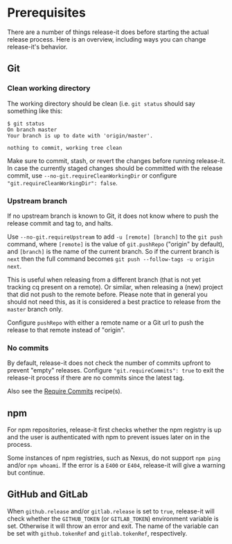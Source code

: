 # Prerequisites

There are a number of things release-it does before starting the actual release process. Here is an overview, including
ways you can change release-it's behavior.

## Git

### Clean working directory

The working directory should be clean (i.e. `git status` should say something like this:

```
$ git status
On branch master
Your branch is up to date with 'origin/master'.

nothing to commit, working tree clean
```

Make sure to commit, stash, or revert the changes before running release-it. In case the currently staged changes should
be committed with the release commit, use `--no-git.requireCleanWorkingDir` or configure
`"git.requireCleanWorkingDir": false`.

### Upstream branch

If no upstream branch is known to Git, it does not know where to push the release commit and tag to, and halts.

Use `--no-git.requireUpstream` to add `-u [remote] [branch]` to the `git push` command, where `[remote]` is the value of
`git.pushRepo` ("origin" by default), and `[branch]` is the name of the current branch. So if the current branch is
`next` then the full command becomes `git push --follow-tags -u origin next`.

This is useful when releasing from a different branch (that is not yet tracking cq present on a remote). Or similar,
when releasing a (new) project that did not push to the remote before. Please note that in general you should not need
this, as it is considered a best practice to release from the `master` branch only.

Configure `pushRepo` with either a remote name or a Git url to push the release to that remote instead of "origin".

### No commits

By default, release-it does not check the number of commits upfront to prevent "empty" releases. Configure
`"git.requireCommits": true` to exit the release-it process if there are no commits since the latest tag.

Also see the [Require Commits](./recipes/require-commits.md) recipe(s).

## npm

For npm repositories, release-it first checks whether the npm registry is up and the user is authenticated with npm to
prevent issues later on in the process.

Some instances of npm registries, such as Nexus, do not support `npm ping` and/or `npm whoami`. If the error is a `E400`
or `E404`, release-it will give a warning but continue.

## GitHub and GitLab

When `github.release` and/or `gitlab.release` is set to `true`, release-it will check whether the `GITHUB_TOKEN` (or
`GITLAB_TOKEN`) environment variable is set. Otherwise it will throw an error and exit. The name of the variable can be
set with `github.tokenRef` and `gitlab.tokenRef`, respectively.
